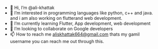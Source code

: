 - 👋 Hi, I’m @ali-khattak
- 👀 I’m interested in programming languages like python, c++ and java. and i am also working on flutterand web development.
- 🌱 I’m currently learning Flutter, App development, web development
- 💞️ I’m looking to collaborate on Google developers
- 📫 How to reach me aliskhattak664@gmail.com thats my gamil username you can reach me out through this.

<!---
ali-khattak/ali-khattak is a ✨ special ✨ repository because its `README.md` (this file) appears on your GitHub profile.
You can click the Preview link to take a look at your changes.
--->
